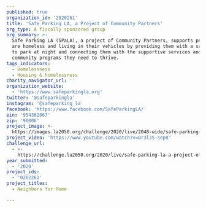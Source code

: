 ```yaml
---
published: true
organization_id: '2020261'
title: 'Safe Parking LA, a Project of Community Partners'
org_type: A fiscally sponsored group
org_summary: >-
  Safe Parking LA (SPaLA), a project of Community Partners, supports people who
  are homeless and living in their vehicles by providing them with a safe place
  to park at night and connecting them with the supportive services and
  community programs they need to thrive.
tags_indicators:
  - Homelessness
  - Housing & homelessness
charity_navigator_url: ''
organization_website:
  - 'https://www.safeparkingla.org'
twitter: '@safeparkingla'
instagram: '@safeparking_la'
facebook: 'https://www.facebook.com/SafeParkingLA/'
ein: '954302067'
zip: '90006'
project_image: >-
  https://images.la2050.org/challenge/2020/live/2048-wide/safe-parking-la-a-project-of-community-partners.jpg
project_video: 'https://www.youtube.com/watch?v=Dr3lJS-sep8'
challenge_url:
  - >-
    https://challenge.la2050.org/2020/live/safe-parking-la-a-project-of-community-partners/
year_submitted:
  - '2020'
project_ids:
  - '0202261'
project_titles:
  - Neighbors for Home

---
```

